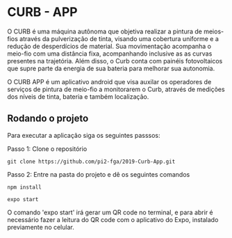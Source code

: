 # CURB - APP

O CURB é uma máquina autônoma que objetiva realizar a pintura de meios-fios através da pulverização de tinta, visando uma cobertura uniforme e a redução de desperdícios de material. Sua movimentação acompanha o meio-fio com uma distância fixa,
acompanhando inclusive as as curvas presentes na trajetória. Além disso, o Curb conta com painéis fotovoltaicos que supre parte da energia de sua bateria para melhorar sua autonomia.

O CURB APP é um aplicativo android que visa auxilar os operadores de serviços de pintura de meio-fio a monitorarem o Curb, através de medições dos níveis de tinta, bateria e também localização.

## Rodando o projeto

Para executar a aplicação siga os seguintes passsos:

Passo 1: Clone o repositório
```
git clone https://github.com/pi2-fga/2019-Curb-App.git
```
Passo 2: Entre na pasta do projeto e dê os seguintes comandos

```
npm install
```
```
expo start
```
O comando 'expo start' irá gerar um QR code no terminal, e para abrir é necessário fazer a leitura do QR code com o aplicativo do Expo, instalado previamente no celular.
